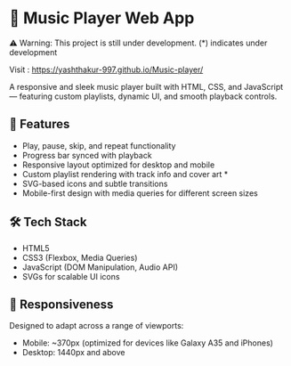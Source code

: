 # 🎵 Music Player Web App

⚠️ Warning: This project is still under development.
(*) indicates under development

Visit : https://yashthakur-997.github.io/Music-player/

A responsive and sleek music player built with HTML, CSS, and JavaScript — featuring custom playlists, dynamic UI, and smooth playback controls.

## 🚀 Features

- Play, pause, skip, and repeat functionality
- Progress bar synced with playback
- Responsive layout optimized for desktop and mobile
- Custom playlist rendering with track info and cover art *
- SVG-based icons and subtle transitions
- Mobile-first design with media queries for different screen sizes

## 🛠 Tech Stack

- HTML5
- CSS3 (Flexbox, Media Queries)
- JavaScript (DOM Manipulation, Audio API)
- SVGs for scalable UI icons

## 📱 Responsiveness

Designed to adapt across a range of viewports:
- Mobile: ~370px (optimized for devices like Galaxy A35 and iPhones)
- Desktop: 1440px and above
